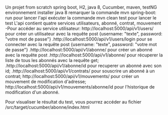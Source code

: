 Un projet from scratch spring boot, H2, java 8, Cucumber, maven, testNG environnement installer java 8 remarquer la
commande mvn spring-boot: run pour lancer l'api exécuter la commande mvn clean test pour lancer le test L'api contient
quatre services utilisateurs, abonné, contrat, mouvement -Pour accéder au service utilisateur:
http://localhost:5000/api/v1/users/ pour créer un utilisateur avec la requête post {username: "texte", password: "votre
mot de passe"} .http://localhost:5000/api/v1/users/login pour se connecter avec la requête post {username: "texte",
password: "votre mot de passe"} .http://localhost:5000/api/v1/abonne/ pour créer un abonné avec la requête post
.http://localhost:5000/api/v1/abonne/ pour récuperer la liste de tous les abonnés avec la requête get;
.http://localhost:5000/api/v1/abonne/id pour recuperer un abonné avec son id; .http://localhost:5000/api/v1/contrats/
pour souscrire un abonné à un contrat;
http://localhost:5000/api/v1/mouvements/ pour créer un mouvement de modification d'adresse;
http://localhost:5000/api/v1/mouvements/abonne/id pour l'historique de modification d'un abonné.

Pour visualiser le résultat du test, vous pourrez accéder au fichier /src/target/cucumber/abonne/index.html
